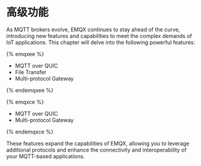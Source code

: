 # 高级功能

<!--to be translated-->

As MQTT brokers evolve, EMQX continues to stay ahead of the curve, introducing new features and capabilities to meet the complex demands of IoT applications. This chapter will delve into the following powerful features: 

{% emqxee %}

- MQTT over QUIC
- File Transfer
- Multi-protocol Gateway

{% endemqxee %}

{% emqxce %}

- MQTT over QUIC
- Multi-protocol Gateway

{% endemqxce %}

These features expand the capabilities of EMQX, allowing you to leverage additional protocols and enhance the connectivity and interoperability of your MQTT-based applications.